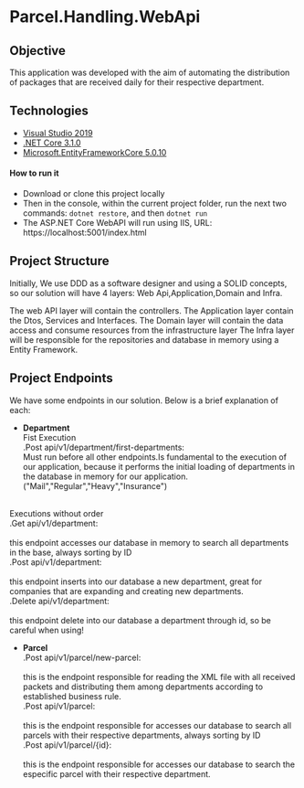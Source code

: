# Parcel.Handling.WebApi

## Objective
This application was developed with the aim of automating the distribution of packages that are received daily for their respective department.

## Technologies

- [Visual Studio 2019](https://visualstudio.microsoft.com/pt-br/downloads/)
- [.NET Core 3.1.0](https://dotnet.microsoft.com/download/dotnet-core/3.1)
- [Microsoft.EntityFrameworkCore 5.0.10](https://www.nuget.org/packages/Microsoft.EntityFrameworkCore/5.0.10)

#### How to run it
 - Download or clone this project locally 
 - Then in the console, within the current project folder, run the next two commands: `dotnet restore`, and then `dotnet run`
 - The ASP.NET Core WebAPI will run using IIS, URL: https://localhost:5001/index.html

## Project Structure

Initially, We use DDD as a software designer and using a SOLID concepts, so our solution will have 4 layers: Web Api,Application,Domain and Infra.

The web API layer will contain the controllers.
The Application layer contain the Dtos, Services and Interfaces.
The Domain layer will contain the data access and consume resources from the infrastructure layer
The Infra layer will be responsible for the repositories and database in memory using a Entity Framework.


## Project Endpoints
We have some endpoints in our solution. Below is a brief explanation of each:

* **Department**
<br>Fist Execution
	<br>.Post api/v1/department/first-departments:
	<br>Must run before all other endpoints.Is fundamental to the execution of our application, because it performs the initial loading of departments in the database in memory for our application.("Mail","Regular","Heavy","Insurance")
		

<br>Executions without order 
	<br>.Get api/v1/department:
		<br><br>this endpoint accesses our database in memory to search all departments in the base, always sorting by ID
	<br>.Post api/v1/department:
		<br><br>this endpoint inserts into our database a new department, great for companies that are expanding and creating new departments.
	<br>.Delete api/v1/department:
		<br><br>this endpoint delete into our database a department through id, so be careful when using!

* **Parcel**
	<br>.Post api/v1/parcel/new-parcel:
		<br><br>this is the endpoint responsible for reading the XML file with all received packets and distributing them among departments according to established business rule. 
	<br>.Post api/v1/parcel:
		<br><br>this is the endpoint responsible for accesses our database to search all parcels with their respective departments, always sorting by ID
	<br>.Post api/v1/parcel/{id}:
		<br><br>this is the endpoint responsible for accesses our database to search the especific parcel with their respective department.